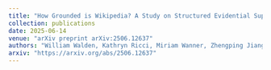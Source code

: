 ```yaml
---
title: "How Grounded is Wikipedia? A Study on Structured Evidential Support"
collection: publications
date: 2025-06-14
venue: "arXiv preprint arXiv:2506.12637"
authors: "William Walden, Kathryn Ricci, Miriam Wanner, Zhengping Jiang, Chandler May, **Rongkun Zhou**, Benjamin Van Durme"
arxiv: "https://arxiv.org/abs/2506.12637"
---
```


